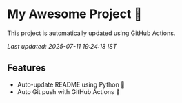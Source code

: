 # My Awesome Project 🚀

This project is automatically updated using GitHub Actions.

_Last updated: 2025-07-11 19:24:18 IST_

## Features
- Auto-update README using Python 🐍
- Auto Git push with GitHub Actions 🤖
